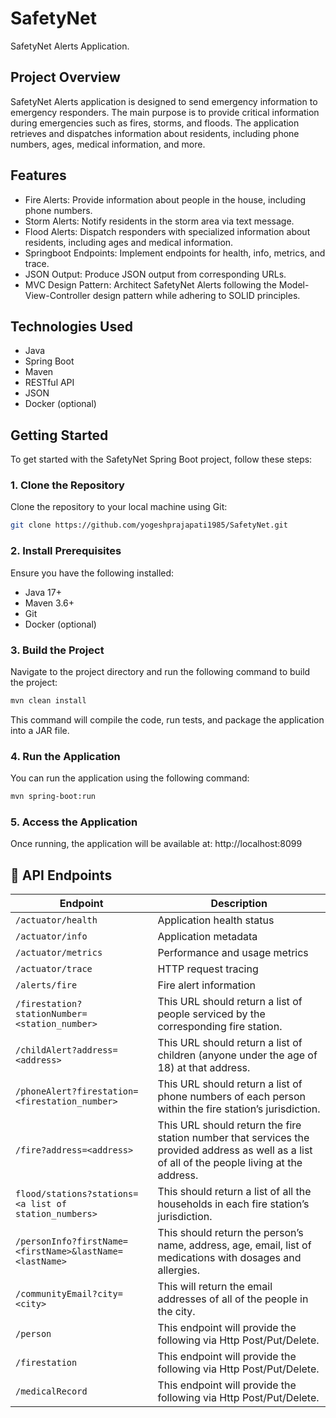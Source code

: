 # SafetyNet
SafetyNet Alerts Application.

## Project Overview
SafetyNet Alerts application is designed to send emergency information to emergency responders. The main purpose is to provide critical information during emergencies such as fires, storms, and floods. The application retrieves and dispatches information about residents, including phone numbers, ages, medical information, and more.

## Features
- Fire Alerts: Provide information about people in the house, including phone numbers.
- Storm Alerts: Notify residents in the storm area via text message.
- Flood Alerts: Dispatch responders with specialized information about residents, including ages and medical information.
- Springboot Endpoints: Implement endpoints for health, info, metrics, and trace.
- JSON Output: Produce JSON output from corresponding URLs.
- MVC Design Pattern: Architect SafetyNet Alerts following the Model-View-Controller design pattern while adhering to SOLID principles.

## Technologies Used
- Java
- Spring Boot
- Maven
- RESTful API
- JSON
- Docker (optional)

## Getting Started
To get started with the SafetyNet Spring Boot project, follow these steps:

### 1. Clone the Repository
Clone the repository to your local machine using Git:
```bash
git clone https://github.com/yogeshprajapati1985/SafetyNet.git
```

### 2. Install Prerequisites
Ensure you have the following installed:
- Java 17+
- Maven 3.6+
- Git
- Docker (optional)

### 3. Build the Project
Navigate to the project directory and run the following command to build the project:
```bash
mvn clean install
```
This command will compile the code, run tests, and package the application into a JAR file.

### 4. Run the Application
You can run the application using the following command:
```bash
mvn spring-boot:run
```

### 5. Access the Application
Once running, the application will be available at:
http://localhost:8099

## 🔗 API Endpoints

| Endpoint                                                | Description                                                                                                                                     |
|---------------------------------------------------------|-------------------------------------------------------------------------------------------------------------------------------------------------|
| `/actuator/health`                                      | Application health status                                                                                                                       |
| `/actuator/info`                                        | Application metadata                                                                                                                            |
| `/actuator/metrics`                                     | Performance and usage metrics                                                                                                                   |
| `/actuator/trace`                                       | HTTP request tracing                                                                                                                            |
| `/alerts/fire`                                          | Fire alert information                                                                                                                          |
| `/firestation?stationNumber=<station_number>`           | This URL should return a list of people serviced by the corresponding fire station.                                                             |
| `/childAlert?address=<address>`                         | This URL should return a list of children (anyone under the age of 18) at that address.                                                         |
| `/phoneAlert?firestation=<firestation_number>`          | This URL should return a list of phone numbers of each person within the fire station’s jurisdiction.                                           |
| `/fire?address=<address>`                               | This URL should return the fire station number that services the provided address as well as a list of all of the people living at the address. |
| `flood/stations?stations=<a list of station_numbers>`   | This should return a list of all the households in each fire station’s jurisdiction.                                                            |
| `/personInfo?firstName=<firstName>&lastName=<lastName>` | This should return the person’s name, address, age, email, list of medications with dosages and allergies.                                      |
| `/communityEmail?city=<city>`                           | This will return the email addresses of all of the people in the city.                                                                          |
| `/person`                                               | This endpoint will provide the following via Http Post/Put/Delete.                                                                              |
| `/firestation`                                          | This endpoint will provide the following via Http Post/Put/Delete.                                                                              |
| `/medicalRecord`                                        | This endpoint will provide the following via Http Post/Put/Delete.                                                                              |
